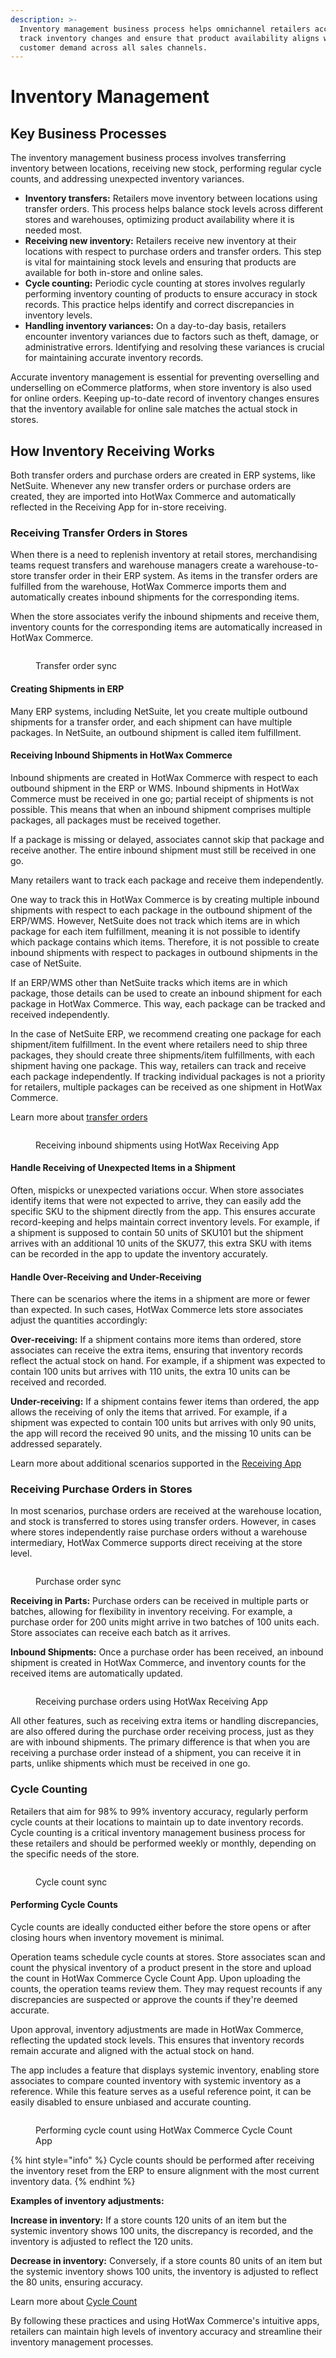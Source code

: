 ```yaml
---
description: >-
  Inventory management business process helps omnichannel retailers accurately
  track inventory changes and ensure that product availability aligns with
  customer demand across all sales channels.
---
```


# Inventory Management

## Key Business Processes

The inventory management business process involves transferring inventory between locations, receiving new stock, performing regular cycle counts, and addressing unexpected inventory variances.

* **Inventory transfers:** Retailers move inventory between locations using transfer orders. This process helps balance stock levels across different stores and warehouses, optimizing product availability where it is needed most.
* **Receiving new inventory:** Retailers receive new inventory at their locations with respect to purchase orders and transfer orders. This step is vital for maintaining stock levels and ensuring that products are available for both in-store and online sales.
* **Cycle counting:** Periodic cycle counting at stores involves regularly performing inventory counting of products to ensure accuracy in stock records. This practice helps identify and correct discrepancies in inventory levels.
* **Handling inventory variances:** On a day-to-day basis, retailers encounter inventory variances due to factors such as theft, damage, or administrative errors. Identifying and resolving these variances is crucial for maintaining accurate inventory records.

Accurate inventory management is essential for preventing overselling and underselling on eCommerce platforms, when store inventory is also used for online orders. Keeping up-to-date record of inventory changes ensures that the inventory available for online sale matches the actual stock in stores.

## How Inventory Receiving Works

Both transfer orders and purchase orders are created in ERP systems, like NetSuite. Whenever any new transfer orders or purchase orders are created, they are imported into HotWax Commerce and automatically reflected in the Receiving App for in-store receiving.

### Receiving Transfer Orders in Stores

When there is a need to replenish inventory at retail stores, merchandising teams request transfers and warehouse managers create a warehouse-to-store transfer order in their ERP system. As items in the transfer orders are fulfilled from the warehouse, HotWax Commerce imports them and automatically creates inbound shipments for the corresponding items.

When the store associates verify the inbound shipments and receive them, inventory counts for the corresponding items are automatically increased in HotWax Commerce.

<figure><img src="../.gitbook/assets/TransferOrder.png" alt=""><figcaption><p>Transfer order sync</p></figcaption></figure>

#### Creating Shipments in ERP

Many ERP systems, including NetSuite, let you create multiple outbound shipments for a transfer order, and each shipment can have multiple packages. In NetSuite, an outbound shipment is called item fulfillment.

#### Receiving Inbound Shipments in HotWax Commerce

Inbound shipments are created in HotWax Commerce with respect to each outbound shipment in the ERP or WMS. Inbound shipments in HotWax Commerce must be received in one go; partial receipt of shipments is not possible. This means that when an inbound shipment comprises multiple packages, all packages must be received together.

If a package is missing or delayed, associates cannot skip that package and receive another. The entire inbound shipment must still be received in one go.

Many retailers want to track each package and receive them independently.

One way to track this in HotWax Commerce is by creating multiple inbound shipments with respect to each package in the outbound shipment of the ERP/WMS. However, NetSuite does not track which items are in which package for each item fulfillment, meaning it is not possible to identify which package contains which items. Therefore, it is not possible to create inbound shipments with respect to packages in outbound shipments in the case of NetSuite.

If an ERP/WMS other than NetSuite tracks which items are in which package, those details can be used to create an inbound shipment for each package in HotWax Commerce. This way, each package can be tracked and received independently.

In the case of NetSuite ERP, we recommend creating one package for each shipment/item fulfillment. In the event where retailers need to ship three packages, they should create three shipments/item fulfillments, with each shipment having one package. This way, retailers can track and receive each package independently. If tracking individual packages is not a priority for retailers, multiple packages can be received as one shipment in HotWax Commerce.

Learn more about [transfer orders](https://docs.hotwax.co/documents/v/learn-hotwax-oms/business-process-models/transferorderlifecycle)

<figure><img src="../.gitbook/assets/ReceivingTransferOrder.png" alt=""><figcaption><p>Receiving inbound shipments using HotWax Receiving App</p></figcaption></figure>

#### Handle Receiving of Unexpected Items in a Shipment

Often, mispicks or unexpected variations occur. When store associates identify items that were not expected to arrive, they can easily add the specific SKU to the shipment directly from the app. This ensures accurate record-keeping and helps maintain correct inventory levels. For example, if a shipment is supposed to contain 50 units of SKU101 but the shipment arrives with an additional 10 units of the SKU77, this extra SKU with items can be recorded in the app to update the inventory accurately.

#### Handle Over-Receiving and Under-Receiving

There can be scenarios where the items in a shipment are more or fewer than expected. In such cases, HotWax Commerce lets store associates adjust the quantities accordingly:

**Over-receiving:** If a shipment contains more items than ordered, store associates can receive the extra items, ensuring that inventory records reflect the actual stock on hand. For example, if a shipment was expected to contain 100 units but arrives with 110 units, the extra 10 units can be received and recorded.

**Under-receiving:** If a shipment contains fewer items than ordered, the app allows the receiving of only the items that arrived. For example, if a shipment was expected to contain 100 units but arrives with only 90 units, the app will record the received 90 units, and the missing 10 units can be addressed separately.

Learn more about additional scenarios supported in the [Receiving App](https://docs.hotwax.co/documents/v/store-operations/inventory/receiving)

### Receiving Purchase Orders in Stores

In most scenarios, purchase orders are received at the warehouse location, and stock is transferred to stores using transfer orders. However, in cases where stores independently raise purchase orders without a warehouse intermediary, HotWax Commerce supports direct receiving at the store level.

<figure><img src="../.gitbook/assets/PurchaseOrder.png" alt=""><figcaption><p>Purchase order sync</p></figcaption></figure>

**Receiving in Parts:** Purchase orders can be received in multiple parts or batches, allowing for flexibility in inventory receiving. For example, a purchase order for 200 units might arrive in two batches of 100 units each. Store associates can receive each batch as it arrives.

**Inbound Shipments:** Once a purchase order has been received, an inbound shipment is created in HotWax Commerce, and inventory counts for the received items are automatically updated.

<figure><img src="../.gitbook/assets/ReceivingPurchaseOrder.png" alt=""><figcaption><p>Receiving purchase orders using HotWax Receiving App</p></figcaption></figure>

All other features, such as receiving extra items or handling discrepancies, are also offered during the purchase order receiving process, just as they are with inbound shipments. The primary difference is that when you are receiving a purchase order instead of a shipment, you can receive it in parts, unlike shipments which must be received in one go.

### Cycle Counting

Retailers that aim for 98% to 99% inventory accuracy, regularly perform cycle counts at their locations to maintain up to date inventory records. Cycle counting is a critical inventory management business process for these retailers and should be performed weekly or monthly, depending on the specific needs of the store.

<figure><img src="../.gitbook/assets/CycleCounting.png" alt=""><figcaption><p>Cycle count sync</p></figcaption></figure>

#### Performing Cycle Counts

Cycle counts are ideally conducted either before the store opens or after closing hours when inventory movement is minimal.

Operation teams schedule cycle counts at stores. Store associates scan and count the physical inventory of a product present in the store and upload the count in HotWax Commerce Cycle Count App. Upon uploading the counts, the operation teams review them. They may request recounts if any discrepancies are suspected or approve the counts if they're deemed accurate.

Upon approval, inventory adjustments are made in HotWax Commerce, reflecting the updated stock levels. This ensures that inventory records remain accurate and aligned with the actual stock on hand.

The app includes a feature that displays systemic inventory, enabling store associates to compare counted inventory with systemic inventory as a reference. While this feature serves as a useful reference point, it can be easily disabled to ensure unbiased and accurate counting.

<figure><img src="../.gitbook/assets/InventoryCycleCount.png" alt=""><figcaption><p>Performing cycle count using HotWax Commerce Cycle Count App</p></figcaption></figure>

{% hint style="info" %}
Cycle counts should be performed after receiving the inventory reset from the ERP to ensure alignment with the most current inventory data.
{% endhint %}

**Examples of inventory adjustments:**

**Increase in inventory:** If a store counts 120 units of an item but the systemic inventory shows 100 units, the discrepancy is recorded, and the inventory is adjusted to reflect the 120 units.

**Decrease in inventory:** Conversely, if a store counts 80 units of an item but the systemic inventory shows 100 units, the inventory is adjusted to reflect the 80 units, ensuring accuracy.

Learn more about [Cycle Count](https://docs.hotwax.co/documents/v/store-operations/inventory/directed-cycle-count)

By following these practices and using HotWax Commerce's intuitive apps, retailers can maintain high levels of inventory accuracy and streamline their inventory management processes.
